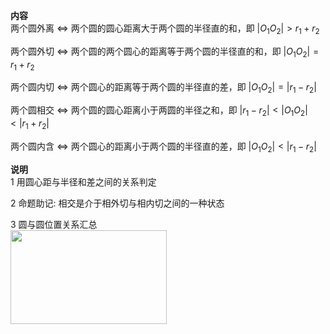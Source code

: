 **内容**  
两个圆外离 $\Leftrightarrow$ 两个圆的圆心距离大于两个圆的半径直的和，即 $|O_1O_2|>r_1+r_2$  
  
两个圆外切 $\Leftrightarrow$ 两个圆的两个圆心的距离等于两个圆的半径直的和，即 $|O_1O_2|=r_1+r_2$  
  
两个圆内切 $\Leftrightarrow$ 两个圆心的距离等于两个圆的半径直的差，即 $|O_1O_2|=|r_1-r_2|$  
  
两个圆相交 $\Leftrightarrow$ 两个圆的圆心距离小于两圆的半径之和，即 $|r_1-r_2|<|O_1O_2|<|r_1+r_2|$  
  
两个圆内含 $\Leftrightarrow$ 两个圆心的距离小于两个圆的半径直的差，即 $|O_1O_2|<|r_1-r_2|$  
  
**说明**  
1 用圆心距与半径和差之间的关系判定  
  
2 命题助记: 相交是介于相外切与相内切之间的一种状态  
  
3 圆与圆位置关系汇总  
<img src="E:\Math\work_space\algebra\005-入门课程-解析几何\098 resources\圆与圆位置关系.png" width=250px height=150px>  
